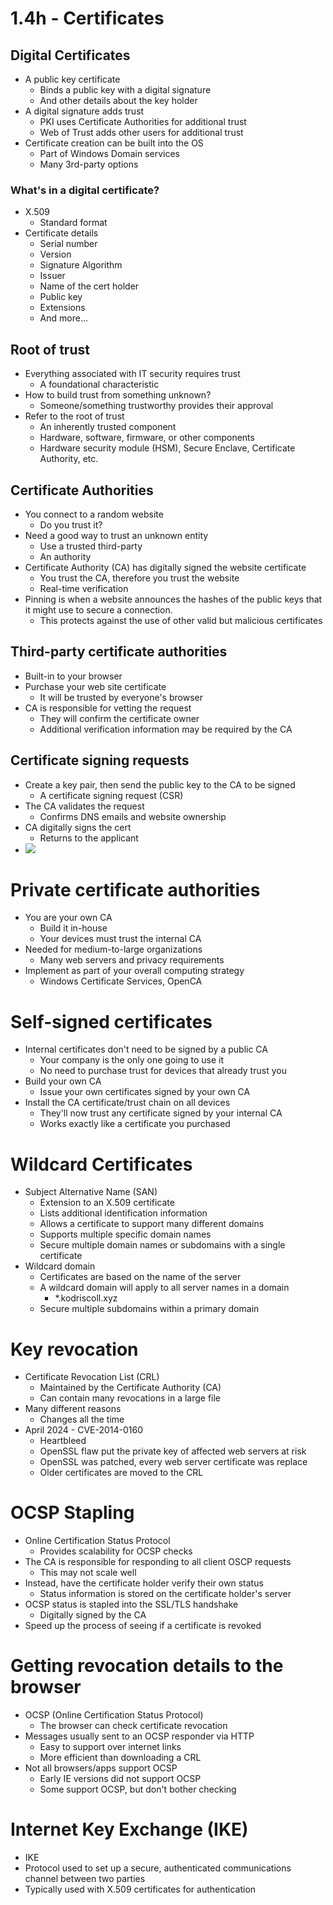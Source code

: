 # 1.4h - Certificates
## Digital Certificates
- A public key certificate
	- Binds a public key with a digital signature
	- And other details about the key holder
- A digital signature adds trust
	- PKI uses Certificate Authorities for additional trust
	- Web of Trust adds other users for additional trust
- Certificate creation can be built into the OS
	- Part of Windows Domain services
	- Many 3rd-party options
### What's in a digital certificate?
- X.509
	- Standard format
- Certificate details
	- Serial number
	- Version
	- Signature Algorithm
	- Issuer
	- Name of the cert holder
	- Public key
	- Extensions
	- And more...
## Root of trust
- Everything associated with IT security requires trust
	- A foundational characteristic
- How to build trust from something unknown?
	- Someone/something trustworthy provides their approval
- Refer to the root of trust
	- An inherently trusted component
	- Hardware, software, firmware, or other components
	- Hardware security module (HSM), Secure Enclave, Certificate Authority, etc.
## Certificate Authorities
- You connect to a random website
	- Do you trust it?
- Need a good way to trust an unknown entity
	- Use a trusted third-party
	- An authority
- Certificate Authority (CA) has digitally signed the website certificate
	- You trust the CA, therefore you trust the website
	- Real-time verification
- Pinning is when a website announces the hashes of the public keys that it might use to secure a connection.
	- This protects against the use of other valid but malicious certificates
## Third-party certificate authorities
- Built-in to your browser
- Purchase your web site certificate
	- It will be trusted by everyone's browser
- CA is responsible for vetting the request
	- They will confirm the certificate owner
	- Additional verification information may be required by the CA
## Certificate signing requests
- Create a key pair, then send the public key to the CA to be signed
	- A certificate signing request (CSR)
- The CA validates the request
	- Confirms DNS emails and website ownership
- CA digitally signs the cert
	- Returns to the applicant
- ![](Pasted%20image%2020240905210048.png)
# Private certificate authorities
- You are your own CA
	- Build it in-house
	- Your devices must trust the internal CA
- Needed for medium-to-large organizations
	- Many web servers and privacy requirements
- Implement as part of your overall computing strategy
	- Windows Certificate Services, OpenCA
# Self-signed certificates
- Internal certificates don't need to be signed by a public CA
	- Your company is the only one going to use it
	- No need to purchase trust for devices that already trust you
- Build your own CA
	- Issue your own certificates signed by your own CA
- Install the CA certificate/trust chain on all devices
	- They'll now trust any certificate signed by your internal CA
	- Works exactly like a certificate you purchased
# Wildcard Certificates
- Subject Alternative Name (SAN)
	-  Extension to an X.509 certificate
	- Lists additional identification information
	- Allows a certificate to support many different domains
	- Supports multiple specific domain names
	- Secure multiple domain names or subdomains with a single certificate
- Wildcard domain
	- Certificates are based on the name of the server
	- A wildcard domain will apply to all server names in a domain
		- \*.kodriscoll.xyz
	- Secure multiple subdomains within a primary domain
# Key revocation
- Certificate Revocation List (CRL)
	- Maintained by the Certificate Authority (CA)
	- Can contain many revocations in a large file
- Many different reasons
	- Changes all the time
- April 2024 - CVE-2014-0160
	- Heartbleed
	- OpenSSL flaw put the private key of affected web servers at risk
	- OpenSSL was patched, every web server certificate was replace 
	- Older certificates are moved to the CRL
# OCSP Stapling
- Online Certification Status Protocol
	- Provides scalability for OCSP checks
- The CA is responsible for responding to all client OSCP requests
	- This may not scale well
- Instead, have the certificate holder verify their own status
	- Status information is stored on the certificate holder's server
- OCSP status is stapled into the SSL/TLS handshake
	- Digitally signed by the CA
- Speed up the process of seeing if a certificate is revoked
# Getting revocation details to the browser
- OCSP (Online Certification Status Protocol)
	- The browser can check certificate revocation
- Messages usually sent to an OCSP responder via HTTP
	- Easy to support over internet links
	- More efficient than downloading a CRL
- Not all browsers/apps support OCSP
	- Early IE versions did not support OCSP
	- Some support OCSP, but don't bother checking

# Internet Key Exchange (IKE)
- IKE
- Protocol used to set up a secure, authenticated communications channel between two parties
- Typically used with X.509 certificates for authentication